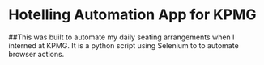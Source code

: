 
# Hotelling Automation App for KPMG

##This was built to automate my daily seating arrangements when I interned at KPMG. It is a python script using Selenium to to automate browser actions.
